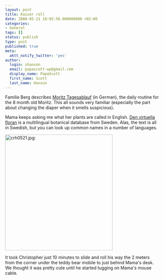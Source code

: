 ```yaml
---
layout: post
title: Kaiser roll
date: 2000-05-21 18:05:50.000000000 +02:00
categories:
- General
tags: []
status: publish
type: post
published: true
meta:
  aktt_notify_twitter: 'yes'
author:
  login: shanson
  email: papascott-wp@gmail.com
  display_name: PapaScott
  first_name: Scott
  last_name: Hanson
---
```

<p>Familie Berg describes <a href="http://familieberg.editthispage.com/stories/storyReader$213">Moritz Tagesablauf</a> (in German), the daily routine for the 8 month old Moritz. This all sounds very familiar (especially the part about changing the diaper when it smells suspicious).</p>
<p>Mama keeps asking me what her plants are called in English. <a href="http://linnaeus.nrm.se/flora/">Den virtuella floran</a> is a multilingual botanical database from Sweden. Alas, the text is all in Swedish, but you can look up common names in a number of languages.</p>
<p><img src="https://res.cloudinary.com/papascott/image/upload/wordpress/wp-content/uploads/2000/05/crh0521.jpg" height="376" width="350" border="0" alt="crh0521.jpg: " /></p>
<p>It took Christopher just 10 minutes to slide and roll his way the 2 meters from the corner under the teddy bear mobile to just behind Mama's desk. We thought it was pretty cute until he started tugging on Mama's mouse cable.</p>
